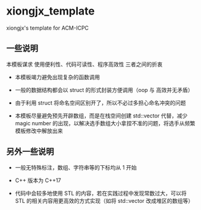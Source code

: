 # xiongjx_template
xiongjx's template for ACM-ICPC


## 一些说明

本模板谋求 使用便利性、代码可读性、程序高效性 三者之间的折衷

- 本模板竭力避免出现复杂的函数调用

- 一般的数据结构都会以 struct 的形式封装方便调用（oop 与 高效并无矛盾）

- 由于利用 struct 将命名空间区别开了，所以不必过多担心命名冲突的问题

- 本模板尽量避免预先开辟数组，而是在栈空间创建 std::vector 代替，减少 magic number 的出现，以解决选手数组大小拿捏不准的问题，将选手从频繁模板修改中解放出来

## 另外一些说明

- 一般无特殊标注，数组、字符串等的下标均从 1 开始

- C++ 版本为 C++17

- 代码中会较多地使用 STL 的内容，若在实践过程中发现常数过大，可以将 STL 的相关内容用更高效的方式实现（如将 std::vector 改成堆区的数组等）

